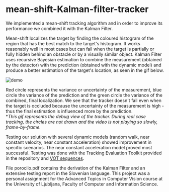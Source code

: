 # mean-shift-Kalman-filter-tracker

We implemented a mean-shift tracking algorithm and in order to improve its performance we combined it with the Kalman Filter. 

Mean-shift localizes the target by finding the coloured histogram of the region that has the best match to the target's histogram. It works reasonably well in most cases but can fail when the target is partially or fully hidden behind an obstacle or by a visually similar object. 
Kalman Filter uses recursive Bayesian estimation to combine the measurement (obtained by the detector) with the prediction (obtained with the dynamic model) and produce a better estimation of the target's location, as seen in the gif below.

![demo](demo.gif)

Red circle represents the variance or uncertainty of the measurement, blue circle the variance of the prediction and the green circle the variance of the combined, final localization. We see that the tracker doesn't fail even when the target is occluded because the uncertainty of the measurement is high - thus the final estimation is influenced more by the prediction.  
**This gif represents the debug view of the tracker. During real case tracking, the circles are not drawn and the video is not playing so slowly, frame-by-frame.*

Testing our solution with several dynamic models (random walk, near constant velocity, near constant acceleration) showed improvement in specific scenarios. The near constant acceleration model proved most successful.
Testing was done with the Tracking Evaluation Toolkit provided in the repository and [VOT sequences](http://www.votchallenge.net/challenges.html).

File porocilo.pdf contains the derivation of the Kalman Filter and an extensive testing report in the Slovenian language.
This project was a personal assignment for the Advanced Topics in Computer Vision course at the University of Ljubljana, Faculty of Computer and Information Science. 
